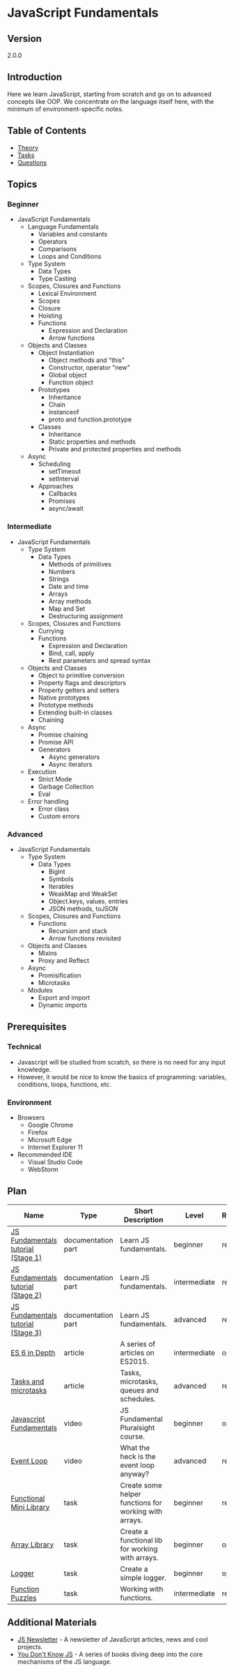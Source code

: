 # JavaScript Fundamentals

## Version

2.0.0

## Introduction

Here we learn JavaScript, starting from scratch and go on to advanced concepts like OOP. We concentrate on the language
itself here, with the minimum of environment-specific notes.

## Table of Contents

* [Theory](./theory/readme.md)
* [Tasks](./tasks/readme.md)
* [Questions](./questions/readme.md)

## Topics

### Beginner

* JavaScript Fundamentals
  * Language Fundamentals
    * Variables and constants
    * Operators
    * Comparisons
    * Loops and Conditions
  * Type System
    * Data Types
    * Type Casting
  * Scopes, Closures and Functions
    * Lexical Environment
    * Scopes
    * Closure
    * Hoisting
    * Functions
      * Expression and Declaration
      * Arrow functions
  * Objects and Classes
    * Object Instantiation
      * Object methods and "this"
      * Constructor, operator "new"
      * Global object
      * Function object
    * Prototypes
      * Inheritance
      * Chain
      * instanceof
      * proto and function.prototype
    * Classes
      * Inheritance
      * Static properties and methods
      * Private and protected properties and methods
  * Async
    * Scheduling
      * setTimeout
      * setInterval
    * Approaches
      * Callbacks
      * Promises
      * async/await

### Intermediate

* JavaScript Fundamentals
  * Type System
    * Data Types
      * Methods of primitives
      * Numbers
      * Strings
      * Date and time
      * Arrays
      * Array methods
      * Map and Set
      * Destructuring assignment
  * Scopes, Closures and Functions
    * Currying
    * Functions
      * Expression and Declaration
      * Bind, call, apply
      * Rest parameters and spread syntax
  * Objects and Classes
    * Object to primitive conversion
    * Property flags and descriptors
    * Property getters and setters
    * Native prototypes
    * Prototype methods
    * Extending built-in classes
    * Chaining
  * Async
    * Promise chaining
    * Promise API
    * Generators
      * Async generators
      * Async iterators
  * Execution
    * Strict Mode
    * Garbage Collection
    * Eval
  * Error handling
    * Error class
    * Custom errors

### Advanced

* JavaScript Fundamentals
  * Type System
    * Data Types
      * BigInt
      * Symbols
      * Iterables
      * WeakMap and WeakSet
      * Object.keys, values, entries
      * JSON methods, toJSON
  * Scopes, Closures and Functions
    * Functions
      * Recursion and stack
      * Arrow functions revisited
  * Objects and Classes
    * Mixins
    * Proxy and Reflect
  * Async
    * Promisification
    * Microtasks
  * Modules
    * Export and import
    * Dynamic imports

## Prerequisites

### Technical

* Javascript will be studied from scratch, so there is no need for any input knowledge.
* However, it would be nice to know the basics of programming: variables, conditions, loops, functions, etc.

### Environment

* Browsers
  * Google Chrome
  * Firefox
  * Microsoft Edge
  * Internet Explorer 11
* Recommended IDE
  * Visual Studio Code
  * WebStorm

## Plan

| Name                                                                                          | Type               | Short Description                                     | Level        | Required | Estimation (h) |
|-----------------------------------------------------------------------------------------------|--------------------|-------------------------------------------------------|--------------|----------|----------------|
| [JS Fundamentals tutorial (Stage 1)](./theory/js-fundamentals-tutorial-stage-1/readme.md)     | documentation part | Learn JS fundamentals.                                | beginner     | required | 24             |
| [JS Fundamentals tutorial (Stage 2)](./theory/js-fundamentals-tutorial-stage-2/readme.md)     | documentation part | Learn JS fundamentals.                                | intermediate | required | 16             |
| [JS Fundamentals tutorial (Stage 3)](./theory/js-fundamentals-tutorial-stage-3/readme.md)     | documentation part | Learn JS fundamentals.                                | advanced     | required | 10             |
| [ES 6 in Depth](https://ponyfoo.com/articles/tagged/es6-in-depth)                             | article            | A series of articles on ES2015.                       | intermediate | optional | 8              |
| [Tasks and microtasks](https://jakearchibald.com/2015/tasks-microtasks-queues-and-schedules/) | article            | Tasks, microtasks, queues and schedules.              | advanced     | required | 1              |
| [Javascript Fundamentals](https://www.pluralsight.com/courses/javascript-fundamentals)        | video              | JS Fundamental Pluralsight course.                    | beginner     | optional | 5              |
| [Event Loop](https://www.youtube.com/watch?v=8aGhZQkoFbQ)                                     | video              | What the heck is the event loop anyway?               | advanced     | required | 0.5            |
| [Functional Mini Library](./tasks/functional-mini-library/readme.md)                          | task               | Create some helper functions for working with arrays. | beginner     | required | 16             |
| [Array Library](./tasks/array-library/readme.md)                                              | task               | Create a functional lib for working with arrays.      | beginner     | optional | 12             |
| [Logger](./tasks/logger/readme.md)                                                            | task               | Create a simple logger.                               | beginner     | optional | 8              |
| [Function Puzzles](./tasks/function-puzzles/readme.md)                                        | task               | Working with functions.                               | intermediate | required | 18             |

## Additional Materials

* [JS Newsletter](https://javascriptweekly.com/) - A newsletter of JavaScript articles, news and cool projects.
* [You Don't Know JS](https://github.com/getify/You-Dont-Know-JS) - A series of books diving deep into the core
  mechanisms of the JS language.
